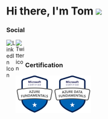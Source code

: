#  Hi there, I'm Tom  <img src="https://media.giphy.com/media/SXyDYS8HSWfaMTmKGJ/giphy.gif" width="100"/> 

### Social

<div id="badges">
  <a href="https://www.linkedin.com/in/tom-kotlar-ab15b1198/">
    <img  align="left" src="https://cdn.jsdelivr.net/gh/devicons/devicon/icons/linkedin/linkedin-original.svg" alt="LinkedIn Icon" width="25" />
  </a>
 
  <a href="https://twitter.com/tomaskotlar" >
   <img align="left" src="https://cdn.jsdelivr.net/gh/devicons/devicon/icons/twitter/twitter-original.svg" alt="Twitter icon" width="25" />         
  </a>
</div>

<br />
<br />

### Certification

<a href="https://www.credly.com/badges/a23001ea-99ed-4cc2-a7ff-2697aa59f3a3/public_url" >
<img align="left" src="img/microsoft-certified-azure-fundamentals.png"  height="100px"/>
</a>

<a href="https://www.credly.com/badges/9b68ab81-a88c-4e87-9574-6d2411fe14fe/public_url" >
<img align="left" src="img/microsoft-certified-azure-data-fundamentals.png" height="100px"/>
</a>






<!--
**tom-kotlar/tom-kotlar** is a ✨ _special_ ✨ repository because its `README.md` (this file) appears on your GitHub profile.

Here are some ideas to get you started:

- 🔭 I’m currently working on ...
- 🌱 I’m currently learning ...
- 👯 I’m looking to collaborate on ...
- 🤔 I’m looking for help with ...
- 💬 Ask me about ...
- 📫 How to reach me: ...
- 😄 Pronouns: ...
- ⚡ Fun fact: ...

<img src="https://media.giphy.com/media/SXyDYS8HSWfaMTmKGJ/giphy.gif"/>
https://www.pixilart.com/draw/baby-yoda-db3fbb4c72d5ef7
https://media.giphy.com/media/BJOilHMfqQ9Ko/giphy.gif
-->
